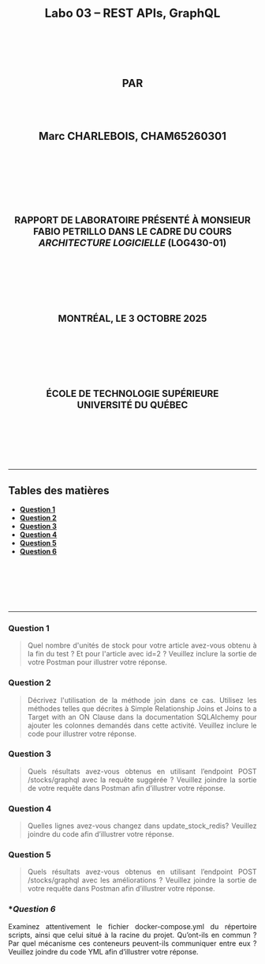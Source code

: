 <div align="center">

<center>
<h1 style="font-size:18pt;">
Labo 03 – REST APIs, GraphQL
</h1>
</center>

<br>
<br>
<br>
<br>

<center>
<h2 style="font-size:16pt;">
PAR
</h2>
</center>

<br>
<br>

<center>
<h2 style="font-size:16pt;">
Marc CHARLEBOIS, CHAM65260301
</h2>
</center>

<br>
<br>
<br>
<br>
<br>
<br>

<center>
<h3 style="font-size:14pt;">
RAPPORT DE LABORATOIRE PRÉSENTÉ À MONSIEUR FABIO PETRILLO DANS LE CADRE DU COURS <em>ARCHITECTURE LOGICIELLE</em> (LOG430-01)
</h3>
</center>

<br>
<br>
<br>
<br>
<br>

<center>
<h3 style="font-size:14pt;">
MONTRÉAL, LE 3 OCTOBRE 2025
</h3>
</center>

<br>
<br>
<br>
<br>
<br>

<center>
<h3 style="font-size:14pt;">
ÉCOLE DE TECHNOLOGIE SUPÉRIEURE<br>
UNIVERSITÉ DU QUÉBEC
</h3>
</center>

<br>
<br>
<br>
<br>
<br>

</div>

---
## **Tables des matières** 
  - [**Question 1**](#question-1)
  - [**Question 2**](#question-2)
  - [**Question 3**](#question-3)
  - [**Question 4**](#question-4)
  - [**Question 5**](#question-5)
  - [**Question 6**](#question-6)
  
<br>
<br>
<br>
<br>
<br>

---

<div align="justify">
  
### **Question 1**

> Quel nombre d'unités de stock pour votre article avez-vous obtenu à la fin du test ? Et pour l'article avec id=2 ? Veuillez inclure la sortie de votre Postman pour illustrer votre réponse.



### **Question 2**

> Décrivez l'utilisation de la méthode join dans ce cas. Utilisez les méthodes telles que décrites à Simple Relationship Joins et Joins to a Target with an ON Clause dans la documentation SQLAlchemy pour ajouter les colonnes demandés dans cette activité. Veuillez inclure le code pour illustrer votre réponse.



### **Question 3**

> Quels résultats avez-vous obtenus en utilisant l’endpoint POST /stocks/graphql avec la requête suggérée ? Veuillez joindre la sortie de votre requête dans Postman afin d’illustrer votre réponse.



### **Question 4**

> Quelles lignes avez-vous changez dans update_stock_redis? Veuillez joindre du code afin d’illustrer votre réponse.



### **Question 5**

> Quels résultats avez-vous obtenus en utilisant l’endpoint POST /stocks/graphql avec les améliorations ? Veuillez joindre la sortie de votre requête dans Postman afin d’illustrer votre réponse.



### **Question 6*

Examinez attentivement le fichier docker-compose.yml du répertoire scripts, ainsi que celui situé à la racine du projet. Qu’ont-ils en commun ? Par quel mécanisme ces conteneurs peuvent-ils communiquer entre eux ? Veuillez joindre du code YML afin d’illustrer votre réponse.